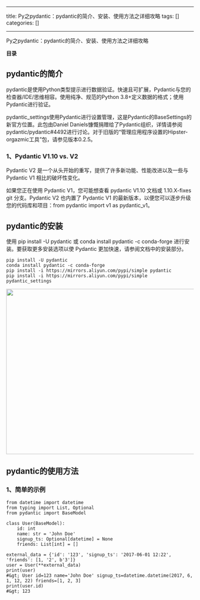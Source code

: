 
--- 
title:  Py之pydantic：pydantic的简介、安装、使用方法之详细攻略 
tags: []
categories: [] 

---
Py之pydantic：pydantic的简介、安装、使用方法之详细攻略







**目录**

















## **p****ydantic****的简介**

pydantic是使用Python类型提示进行数据验证。快速且可扩展，Pydantic与您的检查器/IDE/思维相容。使用纯净、规范的Python 3.8+定义数据的格式；使用Pydantic进行验证。

pydantic_settings使用Pydantic进行设置管理，这是Pydantic的BaseSettings的新官方位置。此包由Daniel Daniels慷慨捐赠给了Pydantic组织，详情请参阅pydantic/pydantic#4492进行讨论。对于旧版的“管理应用程序设置的Hipster-orgazmic工具”包，请参见版本0.2.5。



### **<strong><strong>1、**</strong>**<strong>Pydantic V1.10 vs. V2**</strong></strong>

Pydantic V2 是一个从头开始的重写，提供了许多新功能、性能改进以及一些与 Pydantic V1 相比的破坏性变化。

如果您正在使用 Pydantic V1，您可能想查看 pydantic V1.10 文档或 1.10.X-fixes git 分支。Pydantic V2 也内置了 Pydantic V1 的最新版本，以便您可以逐步升级您的代码库和项目：from pydantic import v1 as pydantic_v1。







## **p****ydantic****的安装**

使用 pip install -U pydantic 或 conda install pydantic -c conda-forge 进行安装。要获取更多安装选项以使 Pydantic 更加快速，请参阅文档中的安装部分。

```
pip install -U pydantic
conda install pydantic -c conda-forge 
pip install -i https://mirrors.aliyun.com/pypi/simple pydantic
pip install -i https://mirrors.aliyun.com/pypi/simple pydantic_settings
```

<img alt="" height="444" src="https://img-blog.csdnimg.cn/direct/e7d415eb519043edb5ca811e56ce32a6.png" width="1200">





## **p****ydantic****的使用方法**

### **<strong><strong>1、**</strong>**<strong>简单的示例**</strong></strong>

```
from datetime import datetime
from typing import List, Optional
from pydantic import BaseModel

class User(BaseModel):
    id: int
    name: str = 'John Doe'
    signup_ts: Optional[datetime] = None
    friends: List[int] = []

external_data = {'id': '123', 'signup_ts': '2017-06-01 12:22', 'friends': [1, '2', b'3']}
user = User(**external_data)
print(user)
#&gt; User id=123 name='John Doe' signup_ts=datetime.datetime(2017, 6, 1, 12, 22) friends=[1, 2, 3]
print(user.id)
#&gt; 123
```






